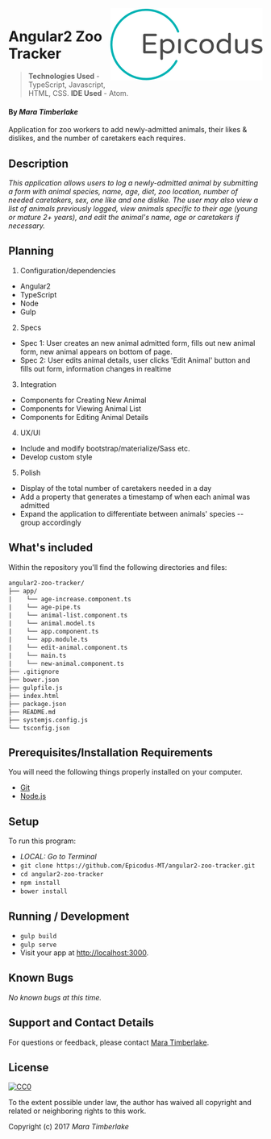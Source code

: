 <img src="epicodus.png" align="right">

# Angular2 Zoo Tracker

> **Technologies Used** - TypeScript, Javascript, HTML, CSS.
> **IDE Used** - Atom.

#### By _**Mara Timberlake**_

Application for zoo workers to add newly-admitted animals, their likes & dislikes, and the number of caretakers each requires.

## Description

_This application allows users to log a newly-admitted animal by submitting a form with animal species, name, age, diet, zoo location, number of needed caretakers, sex, one like and one dislike. The user may also view a list of animals previously logged, view animals specific to their age (young or mature 2+ years), and edit the animal's name, age or caretakers if necessary._

## Planning

1. Configuration/dependencies
  * Angular2
  * TypeScript
  * Node
  * Gulp

2. Specs

  * Spec 1: User creates an new animal admitted form, fills out new animal form, new animal appears on bottom of page.
  * Spec 2: User edits animal details, user clicks 'Edit Animal' button and fills out form, information changes in realtime

3. Integration
  * Components for Creating New Animal
  * Components for Viewing Animal List
  * Components for Editing Animal Details

4. UX/UI
  * Include and modify bootstrap/materialize/Sass etc.
  * Develop custom style

5. Polish
  * Display of the total number of caretakers needed in a day
  * Add a property that generates a timestamp of when each animal was admitted
  * Expand the application to differentiate between animals' species -- group accordingly

## What's included
Within the repository you'll find the following directories and files:

```
angular2-zoo-tracker/
├── app/
|    └── age-increase.component.ts
|    └── age-pipe.ts
|    └── animal-list.component.ts
|    └── animal.model.ts
|    └── app.component.ts
|    └── app.module.ts
|    └── edit-animal.component.ts
|    └── main.ts
|    └── new-animal.component.ts
├── .gitignore
├── bower.json
├── gulpfile.js
├── index.html
├── package.json
├── README.md
├── systemjs.config.js
└── tsconfig.json
```
## Prerequisites/Installation Requirements

You will need the following things properly installed on your computer.

* [Git](https://git-scm.com/)
* [Node.js](https://nodejs.org/)

## Setup
To run this program:
* _LOCAL: Go to Terminal_
* `git clone https://github.com/Epicodus-MT/angular2-zoo-tracker.git`
* `cd angular2-zoo-tracker`
* `npm install`
* `bower install`

## Running / Development
* `gulp build`
* `gulp serve`
* Visit your app at [http://localhost:3000](http://localhost:3000).

## Known Bugs
_No known bugs at this time._

## Support and Contact Details
For questions or feedback, please contact [Mara Timberlake](<contact-info.md>).

## License
[![CC0](https://licensebuttons.net/p/zero/1.0/88x31.png)](https://opensource.org/licenses/MIT)

To the extent possible under law, the author has waived all copyright and related or neighboring rights to this work.

Copyright (c) 2017 *_Mara Timberlake_*
